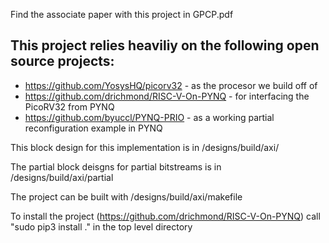 Find the associate paper with this project in GPCP.pdf

## This project relies heaviliy on the following open source projects:
  * https://github.com/YosysHQ/picorv32 - as the procesor we build off of
  * https://github.com/drichmond/RISC-V-On-PYNQ - for interfacing the PicoRV32 from PYNQ
  * https://github.com/byuccl/PYNQ-PRIO - as a working partial reconfiguration example in PYNQ
  
This block design for this implementation is in /designs/build/axi/

The partial block deisgns for partial bitstreams is in /designs/build/axi/partial

The project can be built with /designs/build/axi/makefile

To install the project (https://github.com/drichmond/RISC-V-On-PYNQ) call "sudo pip3 install ." in the top level directory
